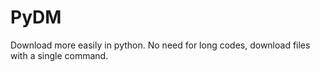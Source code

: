 # PyDM
Download more easily in python. No need for long codes, download files with a single command.
